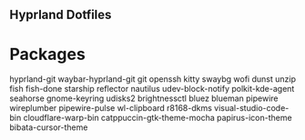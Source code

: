 ## Hyprland Dotfiles

# Packages

hyprland-git waybar-hyprland-git git openssh kitty swaybg wofi dunst unzip fish fish-done starship reflector nautilus udev-block-notify polkit-kde-agent seahorse gnome-keyring udisks2 brightnessctl bluez blueman pipewire wireplumber pipewire-pulse wl-clipboard r8168-dkms visual-studio-code-bin cloudflare-warp-bin catppuccin-gtk-theme-mocha papirus-icon-theme bibata-cursor-theme
